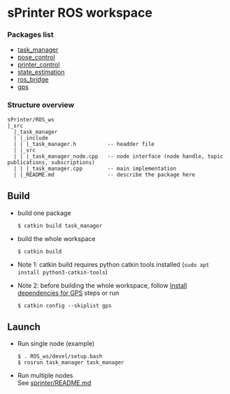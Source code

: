 # sPrinter ROS workspace

### Packages list
* [task_manager](./src/task_manager/README.md)
* [pose_control](./src/pose_control/README.md)
* [printer_control](./src/printer_control/README.md)
* [state_estimation](./src/state_estimation/README.md)
* [ros_bridge](./src/ros_bridge/README.md)
* [gps](./src/gps/README.md)

### Structure overview
```
sPrinter/ROS_ws
|_src
  |_task_manager
  | |_include
  | | |_task_manager.h          -- headder file
  | |_src
  | | |_task_manager_node.cpp   -- node interface (node handle, topic publications, subscriptions)
  | | |_task_manager.cpp        -- main implementation
  | |_README.md                 -- describe the package here
```

## Build
* build one package
    ```
    $ catkin build task_manager
    ```

* build the whole workspace
    ```
    $ catkin build
    ```

* Note 1: catkin build requires python catkin tools installed (`sudo apt install python3-catkin-tools`)  
* Note 2: before building the whole workspace, follow [Install dependencies for GPS](./src/gps/README.md) steps or run
    ```
    $ catkin config --skiplist gps
    ``` 

## Launch
* Run single node (example)
    ```
    $ . ROS_ws/devel/setup.bash
    $ rosrun task_manager task_manager
    ```
* Run multiple nodes  
    See [sprinter/README.md](./src/sprinter/README.md)